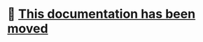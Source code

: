 # 🔗 [This documentation has been moved](../../src/rules/limitedAmountOfVersions/limitedAmountOfVersions.md)
